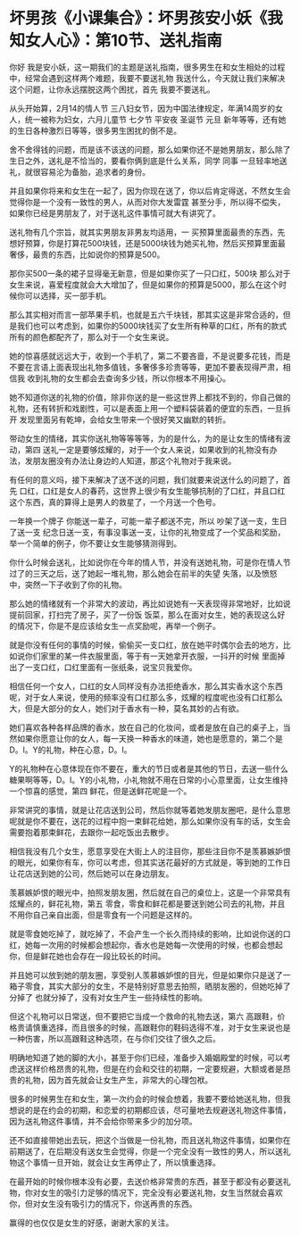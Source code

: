 # 坏男孩《小课集合》：坏男孩安小妖《我知女人心》：第10节、送礼指南

你好 我是安小妖，这一期我们的主题是送礼指南，很多男生在和女生相处的过程中，经常会遇到这样两个难题，我要不要送礼物 我送什么，今天就让我们来解决这个问题，让你永远摆脱这两个困扰，首先 我要不要送礼。

从头开始算，2月14的情人节 三八妇女节，因为中国法律规定，年满14周岁的女人，统一被称为妇女，六月儿童节 七夕节 平安夜 圣诞节 元旦 新年等等，还有她的生日各种激烈日等等，很多男生困扰的倒不是。

舍不舍得钱的问题，而是该不该送的问题，那么如果你还不是她男朋友，那么除了生日之外，送礼是不恰当的，要看你俩到底是什么关系，同学 同事 一旦轻率地送礼，就很容易沦为备胎，追求者的身份。

并且如果你将来和女生在一起了，因为你现在送了，你以后肯定得送，不然女生会觉得你是一个没有一致性的男人，从而对你大发雷霆 甚至分手，所以得不偿失，如果你已经是男朋友了，对于送礼这件事情可就大有讲究了。

送礼物有几个宗旨，就其实男朋友非男友均适用，一 买预算里面最贵的东西，先想好预算，你是打算花500块钱，还是5000块钱为她买礼物，然后买预算里面最奢侈，最贵的东西，比如说你的预算是500。

那你买500一条的裙子显得毫无新意，但是如果你买了一只口红，500块 那么对于女生来说，喜爱程度就会大大增加了，但是如果你的预算是5000，那么在这个时候你可以选择，买一部手机。

那么其实相对而言一部苹果手机，也就是五六千块钱，那其实这是非常合适的，但是我们也可以考虑到，如果你的5000块钱买了女生所有种草的口红，所有的款式所有的颜色都配齐了，那么对于一个女生来说。

她的惊喜感就远远大于，收到一个手机了，第二不要吝啬，不是说要多花钱，而是不要在言语上面表现出礼物多值钱，多奢侈多珍贵等等，更加不要表现得严肃，相信我 收到礼物的女生都会去查询多少钱，所以你根本不用操心。

她不知道你送的礼物的价值，除非你送的是一些这世界上都找不到的，你自己做的礼物，还有转折和戏剧性，可以是表面上用一个塑料袋装着的便宜的东西，一旦拆开 发现里面另有乾坤，会给女生带来一个很好笑又幽默的转折。

带动女生的情绪，其实你送礼物等等等等，为的是什么，为的是让女生的情绪有波动，第四 送礼一定是要够炫耀的，对于一个女人来说，如果收到的礼物没有办法，发朋友圈没有办法让身边的人知道，那这个礼物对于我来说。

有任何的意义吗，接下来解决了送不送的问题，我们就要来说送什么的问题了，首先 口红，口红是女人的春药，这世界上很少有女生能够抗制的了口红，并且口红这个东西，真的算得上是男人的救星了，一个月送一个色号。

一年换一个牌子 你能送一辈子，可能一辈子都送不完，所以 吵架了送一支，生日了送一支 纪念日送一支，有事没事送一支，让你的礼物变成了一个奖品和奖励，举一个简单的例子，你不要让女生能够猜测得到。

你什么时候会送礼，比如说你在今年的情人节，并没有送她礼物，可是你在情人节过了的三天之后，送了她起一堆礼物，那么她会在前半的失望 失落，以及愤怒中，突然一下子收到了你的礼物。

那么她的情绪就有一个非常大的波动，再比如说她有一天表现得非常地好，比如说提前回家，打扫完了房子，买了一份饭 饭菜，那么在面对女生，她的表现这么好的情况下，你是不是应该给女生一点奖励呢，再举一个例子。

就是你没有任何的事情的时候，偷偷买一支口红，放在她平时偶尔会去的地方，比如说你们家里的某一件衣服里面，等于有一天她拿开衣服，一抖开的时候 里面掉出了一支口红，口红里面有一张纸条，说宝贝我爱你。

相信任何一个女人，口红的女人同样没有办法拒绝香水，那么其实香水这个东西呢，对于女人来说，使用的频率没有口红那么多，炫耀的程度呢也没有口红那么大，但是大部分的女人，她们对于香水有一种，莫名其妙的占有欲。

她们喜欢各种各样品牌的香水，放在自己的化妆间，或者是放在自己的桌子上，当然如果你愿意让你的女人，每一天换一种香水的味道，她也是愿意的，第二个是D。I。Y的礼物，种在心意，D。I。

Y的礼物种在心意体现在你不要在，重大的节日或者是其他的节日，去送一些什么糖果啊等等，D。I。Y的小礼物，小礼物就不用在日常的小心意里面，让女生维持一个惊喜的感觉，第四 鲜花，但是送鲜花呢是一个。

非常讲究的事情，就是让花店送到公司，然后你就等着她发朋友圈吧，是什么意思呢就是你不要在，送花的过程中抱一束鲜花给她，那么如果你没有车的话，女生会需要抱着那束鲜花，去跟你一起吃饭出去散步。

相信我没有几个女生，愿意享受在大街上人的注目你，那些注目你不是羡慕嫉妒恨的眼光，如果你有车，你可以考虑，但其实送花最好的方式就是，等到她的工作日让花店送到她的公司，然后她可以在身边朋友。

羡慕嫉妒恨的眼光中，拍照发朋友圈，然后就在自己的桌位上，这是一个非常具有炫耀点的，鲜花礼物，第五 零食，零食和鲜花都是要送到她公司去的礼物，并且不用你自己亲自出面，但是零食有一个问题是这样的。

就是零食她吃掉了，就吃掉了，不会产生一个长久而持续的影响，比如说你送的口红，她每一次用的时候都会想起你，香水也是她每一次使用的时候，也都会想起你，但是鲜花她也会存在一段比较长的时间。

并且她可以放到她的朋友圈，享受别人羡慕嫉妒恨的目光，但是如果你只是送了一箱子零食，其实大部分的女生，不是特别好意思去拍照，晒朋友圈的，但她吃掉了 分掉了 也就分掉了，没有对女生产生一些持续性的影响。

但这个礼物可以日常送，但不要把它当成一个救命的礼物去送，第六 高跟鞋，价格贵请慎重选择，而且很多的时候，高跟鞋你的鞋码选得不准，对于女生来说也是一种伤害，所以高跟鞋这种选项，在与你们交往了很久之后。

明确地知道了她的脚的大小，甚至于你们已经，准备步入婚姻殿堂的时候，可以考虑送这样价格昂贵的礼物，但是在约会和交往的初期，一定要规避，大额或者是昂贵的礼物，因为首先就会让女生产生，非常大的心理包袱。

很多的时候男生在和女生，第一次约会的时候会想着，我要不要给她送礼物，但我想说的是在约会的初期，和恋爱的初期都应该，尽可量地去规避送礼物这件事情，因为送礼物这件事情，并不会给你带来多少的加分项。

还不如直接带她出去玩，把这个当做是一份礼物，而且送礼物这件事情，如果你在前期送了，在后期没有送女生会觉得，你是一个完全没有一致性的男人，所以送礼物这个事情一旦开始，就会让女生再停止了，所以慎重选择。

在最开始的时候你根本没有必要，去送价格非常贵的东西，甚至于都没有必要送礼物，你对女生的吸引力足够的情况下，完全没有必要送礼物，女生当然就会喜欢你，但对女生没有吸引力的情况下，你送再贵的东西。

赢得的也仅仅是女生的好感，谢谢大家的关注。